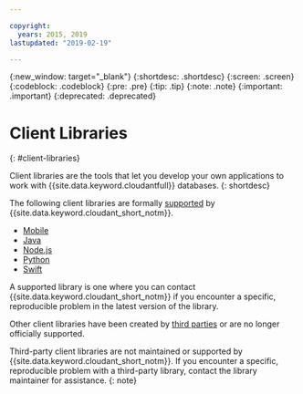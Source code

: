 ```yaml
---

copyright:
  years: 2015, 2019
lastupdated: "2019-02-19"

---
```


{:new_window: target="_blank"}
{:shortdesc: .shortdesc}
{:screen: .screen}
{:codeblock: .codeblock}
{:pre: .pre}
{:tip: .tip}
{:note: .note}
{:important: .important}
{:deprecated: .deprecated}

<!-- Acrolinx: 2017-05-10 -->

# Client Libraries
{: #client-libraries}

Client libraries are the tools that let you develop your own applications
to work with {{site.data.keyword.cloudantfull}} databases.
{: shortdesc}

The following client libraries are formally [supported](/docs/services/Cloudant/libraries/supported.html) by {{site.data.keyword.cloudant_short_notm}}.

-	[Mobile](/docs/services/Cloudant/libraries/supported.html#mobile)
-	[Java](/docs/services/Cloudant/libraries/supported.html#java)
-	[Node.js](/docs/services/Cloudant/libraries/supported.html#node-js)
-	[Python](/docs/services/Cloudant/libraries/supported.html#python)
-	[Swift](/docs/services/Cloudant/libraries/supported.html#swift)

A supported library is one where you can contact {{site.data.keyword.cloudant_short_notm}} if you encounter a specific,
reproducible problem in the latest version of the library.

Other client libraries have been created by
[third parties](/docs/services/Cloudant/libraries/thirdparty.html#third-party-client-libraries) or are no longer officially supported.

Third-party client libraries are not maintained or supported by {{site.data.keyword.cloudant_short_notm}}. If you encounter a specific, reproducible problem with a third-party library, contact the library maintainer for assistance.
{: note}

